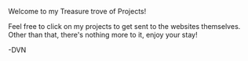 Welcome to my Treasure trove of Projects!

Feel free to click on my projects to get sent to the websites themselves.
Other than that, there's nothing more to it, enjoy your stay!

-DVN
